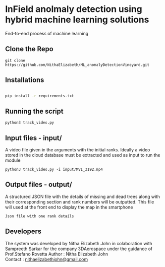 # InField anolmaly detection using hybrid machine learning solutions

End-to-end process of machine learning

## Clone the Repo

```
git clone https://github.com/NithaElizabeth/ML_anomalyDetectionVineyard.git
```

## Installations

```bash

pip install -r requirements.txt

```

## Running the script

```
python3 track_video.py
```

## Input files - input/

A video file given in the arguments with the initial ranks. Ideally a video stored in the cloud database must be extracted and used as input to run the module

```
python3 track_video.py -i input/MVI_3192.mp4

```

## Output files - output/
A structured JSON file with the details of missing and dead trees along with their corresponding section and rank numbers will be outputted. This file will used at the front end to display the map in the smartphone
```
Json file with one rank details
```
## Developers
The system was developed by Nitha Elizabeth John in colaboration with Sampreeth Sarkar for the company 3DAerospace under the guidance of Prof.Stefano Rovetta
Author  : Nitha Elizabeth John\
Contact : nithaelizabethjohn@gmail.com
